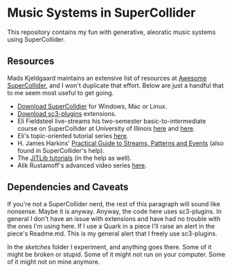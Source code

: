 # Music Systems in SuperCollider

This repository contains my fun with generative, aleoratic music systems using SuperCollider.

## Resources

Mads Kjeldgaard maintains an extensive list of resources at [Awesome SuperCollider](https://github.com/madskjeldgaard/awesome-supercollider), and I won't duplicate that effort. Below are just a handful that to me seem most useful to get going.
* [Download SuperColldier](https://supercollider.github.io/) for Windows, Mac or Linux. 
* [Download sc3-plugins](https://supercollider.github.io/sc3-plugins/) extensions.
* Eli Fieldsteel live-streams his two-semester basic-to-intermediate course on SuperCollider at University of Illinois [here](https://www.youtube.com/playlist?list=PLPYzvS8A_rTZmJZjUtMG6GJ2QkLUEaY4Q) and [here](https://www.youtube.com/playlist?list=PLPYzvS8A_rTbTAn-ZExGuVFZgVMwYi1kJ).
* Eli's topic-oriented tutorial series [here](https://www.youtube.com/playlist?list=PLPYzvS8A_rTaNDweXe6PX4CXSGq4iEWYC). 
* H. James Harkins' [Practical Guide to Streams, Patterns and Events](http://doc.sccode.org/Tutorials/A-Practical-Guide/PG_01_Introduction.html) (also found in SuperCollider's help).
* The [JITLib tutorials](http://doc.sccode.org/Overviews/JITLib.html) (in the help as well).
* Alik Rustamoff's advanced video series [here](https://www.youtube.com/playlist?list=PLXCUkMwOEWQtB-leHHSexTizzcACdozp9).

## Dependencies and Caveats

If you're not a SuperCollider nerd, the rest of this paragraph will sound like nonsense. Maybe it is anyway. Anyway, the code here uses sc3-plugins. In general I don't have an issue with extensions and have had no trouble with the ones I'm using here. If I use a Quark in a piece I'll raise an alert in the piece's Readme.md. This is my general alert that I freely use sc3-plugins. 

In the *sketches* folder I experiment, and anything goes there. Some of it might be broken or stupid. Some of it might not run on your computer. Some of it might not on mine anymore.

